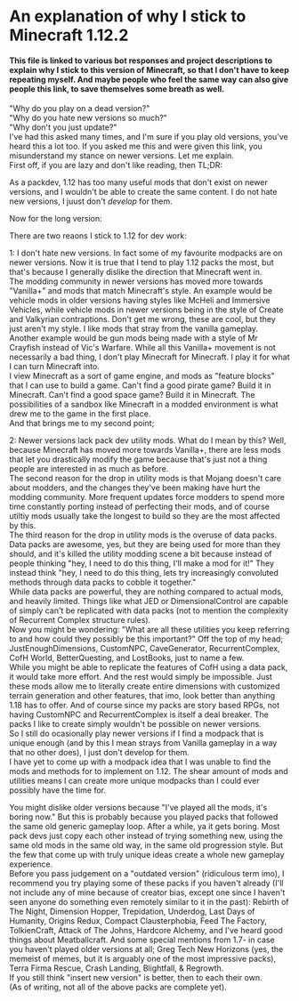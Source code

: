# An explanation of why I stick to Minecraft 1.12.2
#### This file is linked to various bot responses and project descriptions to explain why I stick to this version of Minecraft, so that I don't have to keep repeating myself. And maybe people who feel the same way can also give people this link, to save themselves some breath as well.
"Why do you play on a dead version?"  
"Why do you hate new versions so much?"  
"Why don't you just update?"  
I've had this asked many times, and I'm sure if you play old versions, you've heard this a lot too. If you asked me this and were given this link, you misunderstand my stance on newer versions. Let me explain.  
First off, if you are lazy and don't like reading, then TL;DR:  

As a packdev, 1.12 has too many useful mods that don't exist on newer versions, and I wouldn't be able to create the same content. I do not hate new versions, I juust don't *develop* for them.  

Now for the long version:  

There are two reaons I stick to 1.12 for dev work:

1: I don't hate new versions. In fact some of my favourite modpacks are on newer versions. Now it is true that I tend to play 1.12 packs the most, but that's because I generally dislike the direction that Minecraft went in.  
The modding community in newer versions has moved more towards "Vanilla+" and mods that match Minecraft's style. An example would be vehicle mods in older versions having styles like McHeli and Immersive Vehicles, while vehicle mods in newer versions being in the style of Create and Valkyrian contraptions. Don't get me wrong, these are cool, but they just aren't my style. I like mods that stray from the vanilla gameplay.  
Another example would be gun mods being made with a style of Mr Crayfish instead of Vic's Warfare. While all this Vanilla+ movement is not necessarily a bad thing, I don't play Minecraft for Minecraft. I play it for what I can turn Minecraft into.  
I view Minecraft as a sort of game engine, and mods as "feature blocks" that I can use to build a game. Can't find a good pirate game? Build it in Minecraft. Can't find a good space game? Build it in Minecraft. The possibilities of a sandbox like Minecraft in a modded environment is what drew me to the game in the first place.  
And that brings me to my second point;  

2: Newer versions lack pack dev utility mods. What do I mean by this? Well, because Minecraft has moved more towards Vanilla+, there are less mods that let you drastically modify the game because that's just not a thing people are interested in as much as before.  
The second reason for the drop in utility mods is that Mojang doesn't care about modders, and the changes they've been making have hurt the modding community. More frequent updates force modders to spend more time constantly porting instead of perfecting their mods, and of course utiltiy mods usually take the longest to build so they are the most affected by this.  
The third reason for the drop in utility mods is the overuse of data packs. Data packs are awesome, yes, but they are being used for more than they should, and it's killed the utility modding scene a bit because instead of people thinking "hey, I need to do this thing, I'll make a mod for it!" They instead think "hey, I need to do this thing, lets try increasingly convoluted methods through data packs to cobble it together."  
While data packs are powerful, they are nothing compared to actual mods, and heavily limited. Things like what JED or DimensionalControl are capable of simply can't be replicated with data packs (not to mention the complexity of Recurrent Complex structure rules).  
Now you might be wondering: "What are all these utilities you keep referring to and how could they possibly be this important?" Off the top of my head; JustEnoughDimensions, CustomNPC, CaveGenerator, RecurrentComplex, CofH World, BetterQuesting, and LostBooks, just to name a few.  
While you might be able to replicate the features of CofH using a data pack, it would take more effort. And the rest would simply be impossible. Just these mods allow me to literally create entire dimensions with customized terrain generation and other features, that imo, look better than anything 1.18 has to offer. And of course since my packs are story based RPGs, not having CustomNPC and RecurrentComplex is itself a deal breaker. The packs I like to create simply wouldn't be possible on newer versions.  
So I still do ocasionally play newer versions if I find a modpack that is unique enough (and by this I mean strays from Vanilla gameplay in a way that no other does), I just don't develop for them.  
I have yet to come up with a modpack idea that I was unable to find the mods and methods for to implement on 1.12. The shear amount of mods and utilities means I can create more unique modpacks than I could ever possibly have the time for.  

You might dislike older versions because "I've played all the mods, it's boring now." But this is probably because you played packs that followed the same old generic gameplay loop. After a while, ya it gets boring. Most pack devs just copy each other instead of trying something new, using the same old mods in the same old way, in the same old progression style. But the few that come up with truly unique ideas create a whole new gameplay experience.  
Before you pass judgement on a "outdated version" (ridiculous term imo), I recommend you try playing some of these packs if you haven't already (I'll not include any of mine because of creator bias, except one since I haven't seen anyone do something even remotely similar to it in the past): Rebirth of The Night, Dimension Hopper, Trepidation, Underdog, Last Days of Humanity, Origins Redux, Compact Clausterphobia, Feed The Factory, TolkienCraft, Attack of The Johns, Hardcore Alchemy, and I've heard good things about Meatballcraft. And some special mentions from 1.7- in case you haven't played older versions at all; Greg Tech New Horizons (yes, the memeist of memes, but it is arguably one of the most impressive packs), Terra Firma Rescue, Crash Landing, Blightfall, & Regrowth.   
If you still think "insert new version" is better, then to each their own.  
(As of writing, not all of the above packs are complete yet).
